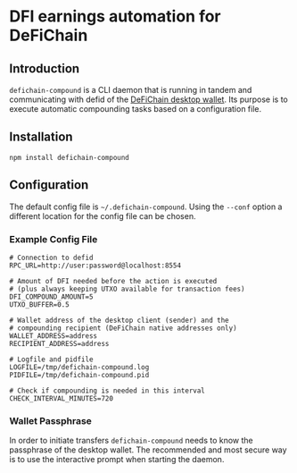 # DFI earnings automation for DeFiChain

## Introduction

`defichain-compound` is a CLI daemon that is running in tandem and communicating with defid of the [DeFiChain desktop wallet](https://github.com/DeFiCh/app). Its purpose is to execute automatic compounding tasks based on a configuration file.

## Installation

```
npm install defichain-compound
```

## Configuration

The default config file is `~/.defichain-compound`. Using the `--conf` option a different location for the config file can be chosen.

### Example Config File

```
# Connection to defid
RPC_URL=http://user:password@localhost:8554

# Amount of DFI needed before the action is executed 
# (plus always keeping UTXO available for transaction fees)
DFI_COMPOUND_AMOUNT=5
UTXO_BUFFER=0.5

# Wallet address of the desktop client (sender) and the 
# compounding recipient (DeFiChain native addresses only)
WALLET_ADDRESS=address
RECIPIENT_ADDRESS=address

# Logfile and pidfile
LOGFILE=/tmp/defichain-compound.log
PIDFILE=/tmp/defichain-compound.pid

# Check if compounding is needed in this interval
CHECK_INTERVAL_MINUTES=720

```

### Wallet Passphrase

In order to initiate transfers `defichain-compound` needs to know the passphrase of the desktop wallet. The recommended and most secure way is to use the interactive prompt when starting the daemon.
